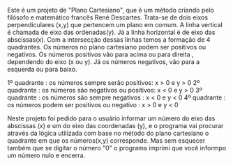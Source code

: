 Este é um projeto de "Plano Cartesiano", que é um método criando pelo filósofo e matemático francês René Descartes.
Trata-se de dois eixos perpendiculares (x,y) que pertencem um plano em comum.
A linha vertical é chamada de eixo das  ordenadas(y). Já a linha horizontal é de eixo das abscissas(x). Com a intersecção dessas linhas temos a formação de 4 quadrantes.
Os números no plano cartesiano podem ser positivos  ou negativos.
Os números positivos vão para acima ou para direita , dependendo do eixo (x ou y). Já os números negativos, vão para a esquerda ou para baixo.

1º quadrante : os números sempre serão positivos: x > 0 e y > 0
2º quadrante : os números são negativos ou positivos: x < 0 e y > 0
3º quadrante : os números são sempre negativos : x < 0 e y < 0
4º quadrante : os números podem ser positivos ou negativo : x > 0 e y < 0


Neste projeto foi pedido para o  usuário informar um número do eixo das abscissas (x) e um do eixo das coordenadas (y), e o programa vai procurar através da lógica utilizada 
com base no método do plano cartesiano o quadrante em que os números(x,y) corresponde.
Mas sem esquecer também que se digitar o número "0" o programa imprimi que você informpo um número nulo e encerra.
